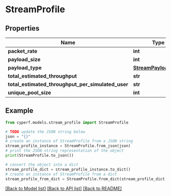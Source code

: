 # StreamProfile


## Properties

Name | Type | Description | Notes
------------ | ------------- | ------------- | -------------
**packet_rate** | **int** |  | 
**payload_size** | **int** |  | 
**payload_type** | [**StreamPayloadType**](StreamPayloadType.md) |  | 
**total_estimated_throughput** | **str** |  | [optional] 
**total_estimated_throughput_per_simulated_user** | **str** |  | [optional] 
**unique_pool_size** | **int** |  | [optional] 

## Example

```python
from cyperf.models.stream_profile import StreamProfile

# TODO update the JSON string below
json = "{}"
# create an instance of StreamProfile from a JSON string
stream_profile_instance = StreamProfile.from_json(json)
# print the JSON string representation of the object
print(StreamProfile.to_json())

# convert the object into a dict
stream_profile_dict = stream_profile_instance.to_dict()
# create an instance of StreamProfile from a dict
stream_profile_from_dict = StreamProfile.from_dict(stream_profile_dict)
```
[[Back to Model list]](../README.md#documentation-for-models) [[Back to API list]](../README.md#documentation-for-api-endpoints) [[Back to README]](../README.md)



